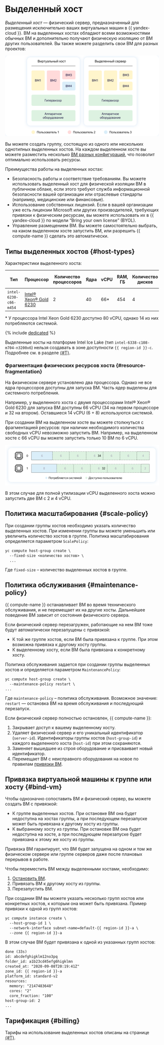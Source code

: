 # Выделенный хост

_Выделенный хост_ — физический сервер, предназначенный для размещения исключительно ваших виртуальных машин в {{ yandex-cloud }}. ВМ на выделенных хостах обладают всеми возможностями обычных ВМ и дополнительно получают физическую изоляцию от ВМ других пользователей. Вы также можете разделить свои ВМ для разных проектов:

![Dedicated host](../../_assets/compute/dedicated-host.svg "Dedicated host")

Вы можете создать группу, состоящую из одного или нескольких однотипных выделенных хостов. На каждом выделенном хосте вы можете разместить несколько [ВМ разных конфигураций](vm-platforms.md), что позволит оптимально использовать ресурсы.

Преимущества работы на выделенных хостах:
* Безопасность работы и соответствие требованиям.
  Вы можете использовать выделенный хост для физической изоляции ВМ в публичном облаке, если этого требуют служба информационной безопасности вашей организации или отраслевые стандарты (например, медицинские или финансовые).
* Использование собственных лицензий.
  Если в вашей организации уже есть лицензии Microsoft или других производителей, требующих привязки к физическим ресурсам, вы можете использовать их в {{ yandex-cloud }} по модели <q>Bring your own license</q> (BYOL).
* Управление размещением ВМ.
  Вы можете самостоятельно выбрать, на каком выделенном хосте запустить ВМ, или разрешить {{ compute-name }} сделать это автоматически.

## Типы выделенных хостов {#host-types}

Характеристики выделенного хоста:

Тип | Процессор | Количество</br>процессоров | Ядра | vCPU | RAM, ГБ | Количество</br>дисков | Размер</br>диска, ГБ
--- | --- | --- | ---  | --- | --- | --- | ---
`intel-6230-c66-m454` | [Intel® Xeon® Gold 6230](https://ark.intel.com/content/www/ru/ru/ark/products/192437/intel-xeon-gold-6230-processor-27-5m-cache-2-10-ghz.html) | 2 | 40 | 66* | 454 | 4 | 1600

\* У процессора Intel Xeon Gold 6230 доступно 80 vCPU, однако 14 из них потребляются системой.

{% include [dedicated](../../_includes/compute/dedicated-quota.md) %}


Выделенные хосты на платформе Intel Ice Lake (тип `intel-6338-c108-m704-n3200x6`) нельзя создавать в зоне доступности `{{ region-id }}-c`. Подробнее см. в разделе [{#T}](../../overview/concepts/ru-central1-c-deprecation.md).


### Фрагментация физических ресурсов хоста {#resource-fragmentation}

На физическом сервере установлено два процессора. Однако не все ядра процессоров доступны для запуска ВМ. Часть ядер выделены для системного потребления.

Например, у выделенного хоста с двумя процессорами Intel® Xeon® Gold 6230 для запуска ВМ доступны 66 vCPU (34 на первом процессоре и 32 на втором). Оставшиеся 14 vCPU (6 + 8) используются системой.

При создании ВМ на выделенном хосте вы можете столкнуться с фрагментацией ресурсов: при наличии необходимого количества свободных vCPU невозможно запустить ВМ. Например, на выделенном хосте с 66 vCPU вы можете запустить только 10 ВМ по 6 vCPU.

![Resource fragmentation](../../_assets/compute/resource-fragmentation.svg "Resource fragmentation")

В этом случае для полной утилизации vCPU выделенного хоста можно запустить две ВМ с 2 и 4 vCPU.

## Политика масштабирования {#scale-policy}

При создании группы хостов необходимо указать количество выделенных хостов. При изменении группы вы можете уменьшить или увеличить количество хостов в группе. Политика масштабирования определяется параметром `ScalePolicy`:

```
yc compute host-group create \
  --fixed-size <количество хостов> \
  ...
```

Где `fixed-size` – количество выделенных хостов в группе.

## Политика обслуживания {#maintenance-policy}

{{ compute-name }} останавливает ВМ во время технического обслуживания, и не перемещает их на другие хосты. Дальнейшее поведение ВМ зависит от состояния физического сервера.

Если физический сервер перезагружен, работающие на нем ВМ тоже будут автоматически перезапущены с привязкой:
* К той же группе хостов, если ВМ была привязана к группе. При этом возможна привязка к другому хосту группы.
* К выделенному хосту, если ВМ была привязана к конкретному хосту.
 
Политика обслуживания задается при создании группы выделенных хостов и определяется параметром `MaintenancePolicy`:

```
yc compute host-group create \
  --maintenance-policy restart \
...
```

Где `maintenance-policy` – политика обслуживания. Возможное значение: `restart` — остановка ВМ на время обслуживания и последующий перезапуск.

Если физический сервер полностью остановлен, {{ compute-name }}:
1. Закрывает доступ к вашему выделенному хосту.
1. Удаляет физический сервер и его уникальный идентификатор (`server-id`). Идентификаторы группы хостов (`host-group-id`) и каждого выделенного хоста (`host-id`) при этом сохраняются.
1. Заменяет вышедшее из строя оборудование и присваивает новый идентификатор.
1. Перемещает ВМ с неисправного оборудования на новое по правилам [привязки ВМ](#bind-vm).

## Привязка виртуальной машины к группе или хосту {#bind-vm}

Чтобы однозначно сопоставить ВМ и физический сервер, вы можете создать ВМ с привязкой:
* К группе выделенных хостов.
  При остановке ВМ она будет недоступна на хостах группы, а при последующем перезапуске может быть привязана к другому хосту из группы.
* К выбранному хосту из группы.
  При остановке ВМ она будет недоступна на хосте, а при последующем перезапуске будет привязана к этому же хосту из группы.

Привязка ВМ гарантирует, что ВМ будет запущена на одном и том же физическом сервере или группе серверов даже после плановых перерывов в работе.

Чтобы переместить ВМ между выделенными хостами, необходимо:
1. [Остановить ВМ](../operations/vm-control/vm-stop-and-start).
1. Привязать ВМ к другому хосту из группы.
1. Перезапустить ВМ.

При создании ВМ вы можете указать несколько групп хостов или конкретных хостов, к которым она может быть привязана. Пример привязки к одной из групп хостов:

```
yc compute instance create \
  --host-group-id 1 \
  --network-interface subnet-name=default-{{ region-id }}-a \
  --zone {{ region-id }}-a
```

В этом случае ВМ будет привязана к одной из указанных групп хостов:

```
done (33s)
id: abcdefghigklm12no3pq
folder_id: a1b23cd45efg6higklmn
created_at: "2020-09-08T20:19:41Z"
zone_id: {{ region-id }}-a
platform_id: standard-v2
resources:
  memory: "2147483648"
  cores: "2"
  core_fraction: "100"
host-group-id: 2
...
```

## Тарификация {#billing}

Тарифы на использование выделенных хостов описаны на странице [{#T}](../pricing.md#prices-dedicated-host).